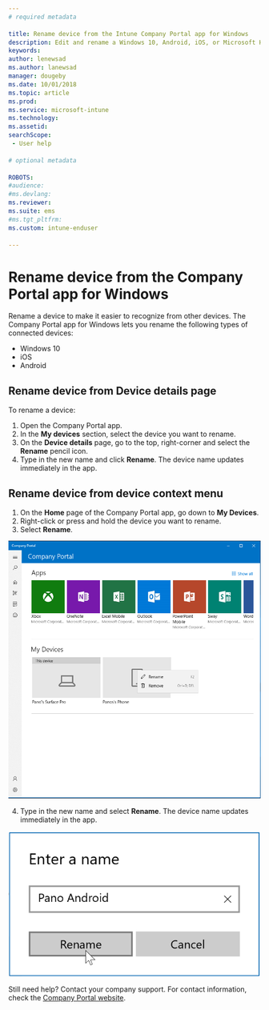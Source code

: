 ```yaml
---
# required metadata

title: Rename device from the Intune Company Portal app for Windows 
description: Edit and rename a Windows 10, Android, iOS, or Microsoft HoloLens device in the Intune Company portal app for Windows
keywords:
author: lenewsad
ms.author: lanewsad
manager: dougeby
ms.date: 10/01/2018
ms.topic: article
ms.prod:
ms.service: microsoft-intune
ms.technology:
ms.assetid: 
searchScope:
 - User help

# optional metadata

ROBOTS:  
#audience:
#ms.devlang:
ms.reviewer: 
ms.suite: ems
#ms.tgt_pltfrm:
ms.custom: intune-enduser

---
```


# Rename device from the Company Portal app for Windows
Rename a device to make it easier to recognize from other devices. The Company Portal app for Windows lets you rename the following types of connected devices:  
* Windows 10
* iOS
* Android  

## Rename device from **Device details** page  
To rename a device:
1. Open the Company Portal app.
2. In the **My devices** section, select the device you want to rename.
3. On the **Device details** page, go to the top, right-corner and select the **Rename** pencil icon. 
4. Type in the new name and click **Rename**. The device name updates immediately in the app. 

## Rename device from device context menu
1. On the **Home** page of the Company Portal app, go down to **My Devices**.
2. Right-click or press and hold the device you want to rename.
3. Select **Rename**.  

 ![Example screenshot of the Company Portal app for Windows, Home page. Device context menu is visible in the **My Devices** section of the page and shows "Rename" and "Remove" actions.](./media/1808_oldDeviceContextMenu_Windows_CP.png)  

4. Type in the new name and select **Rename**. The device name updates immediately in the app.  

 ![Example screenshot of the Company Portal app for Windows, Home page. Rename popup field appears over device where user can type in new name and click Rename or Cancel.](./media/1808_RenameApp_Popup.png)  

Still need help? Contact your company support. For contact information, check the [Company Portal website](https://go.microsoft.com/fwlink/?linkid=2010980).

